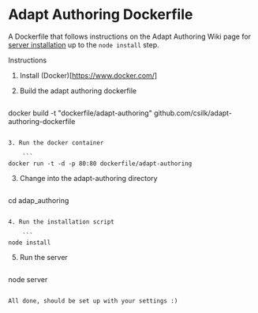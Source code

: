 # Adapt Authoring Dockerfile

A Dockerfile that follows instructions on the Adapt Authoring Wiki page for [server installation](https://github.com/adaptlearning/adapt_authoring/wiki/Install-on-Server) up to the `node install` step.

Instructions

1. Install (Docker)[https://www.docker.com/]

2. Build the adapt authoring dockerfile

	```
docker build -t "dockerfile/adapt-authoring" github.com/csilk/adapt-authoring-dockerfile
```

3. Run the docker container

	```
docker run -t -d -p 80:80 dockerfile/adapt-authoring
``` 

3. Change into the adapt-authoring directory

	```
cd adap_authoring
```

4. Run the installation script

	```
node install
```

5. Run the server

	```
node server
```

All done, should be set up with your settings :)
